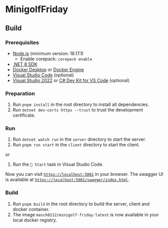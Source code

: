 # MinigolfFriday

## Build

### Prerequisites

- [Node.js](https://nodejs.org/en/) (minimum version: 18.17.1)
  - Enable corepack: `corepack enable`
- [.NET 8 SDK](https://dotnet.microsoft.com/download/dotnet/8.0)
- [Docker Desktop](https://www.docker.com/products/docker-desktop) or [Docker Engine](https://docs.docker.com/engine/install/)
- [Visual Studio Code](https://code.visualstudio.com/) (optional)
- [Visual Studio 2022](https://visualstudio.microsoft.com/vs/) or [C# Dev Kit for VS Code](https://marketplace.visualstudio.com/items?itemName=ms-dotnettools.csdevkit) (optional)

### Preparation

1. Run `pnpm install` in the root directory to install all dependencies.
2. Run `dotnet dev-certs https --trust` to trust the development certificate.

### Run

1. Run `dotnet watch run` in the `server` directory to start the server.
2. Run `pnpm run start` in the `client` directory to start the client.

or

1. Run the `🚀 Start` task in Visual Studio Code.

Now you can visit [`https://localhost:5001`](https://localhost:5001) in your browser.
The swagger UI is available at [`https://localhost:5001/swagger/index.html`](https://localhost:5001/swagger/index.html).

### Build

1. Run `pnpm build` in the root directory to build the server, client and docker container.
2. The image `masch0212/minigolf-friday:latest` is now available in your local docker registry.
